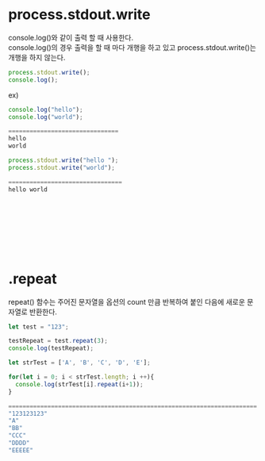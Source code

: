# process.stdout.write

console.log()와 같이 출력 할 때 사용한다. <br>
console.log()의 경우 출력을 할 때 마다 개행을 하고 있고 process.stdout.write()는 개행을 하지 않는다.

```js
process.stdout.write();
console.log();
```

ex)

```js
console.log("hello");
console.log("world");

===============================
hello
world
```

```js
process.stdout.write("hello ");
process.stdout.write("world");

================================
hello world
```

<br>
<br>
<br>
<br>
<br>
<br>

# .repeat

repeat() 함수는 주어진 문자열을 옵션의 count 만큼 반복하여 붙인 다음에 새로운 문자열로 반환한다.

```js
let test = "123";

testRepeat = test.repeat(3);
console.log(testRepeat);

let strTest = ['A', 'B', 'C', 'D', 'E'];

for(let i = 0; i < strTest.length; i ++){
  console.log(strTest[i].repeat(i+1));
}

======================================================================
"123123123"
"A"
"BB"
"CCC"
"DDDD"
"EEEEE"
```
